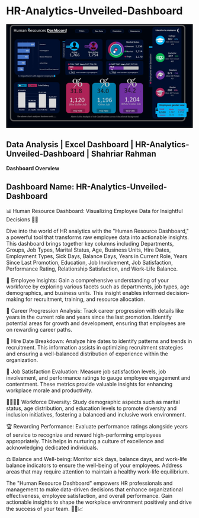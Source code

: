 # HR-Analytics-Unveiled-Dashboard

<div align="center">
<img src="https://github.com/Shahriar009/HR-Analytics-Unveiled-Dashboard/blob/main/Human%20resource%20dashboard.jpg" />
</div>

## Data Analysis | Excel Dashboard | HR-Analytics-Unveiled-Dashboard | Shahriar Rahman ## 
**Dashboard Overview**

## Dashboard Name: HR-Analytics-Unveiled-Dashboard ##
📊 Human Resource Dashboard: Visualizing Employee Data for Insightful Decisions 🕵️‍♂️

Dive into the world of HR analytics with the "Human Resource Dashboard," a powerful tool that transforms raw employee data into actionable insights. This dashboard brings together key columns including Departments, Groups, Job Types, Marital Status, Age, Business Units, Hire Dates, Employment Types, Sick Days, Balance Days, Years in Current Role, Years Since Last Promotion, Education, Job Involvement, Job Satisfaction, Performance Rating, Relationship Satisfaction, and Work-Life Balance.

👥 Employee Insights: Gain a comprehensive understanding of your workforce by exploring various facets such as departments, job types, age demographics, and business units. This insight enables informed decision-making for recruitment, training, and resource allocation.

🔄 Career Progression Analysis: Track career progression with details like years in the current role and years since the last promotion. Identify potential areas for growth and development, ensuring that employees are on rewarding career paths.

📅 Hire Date Breakdown: Analyze hire dates to identify patterns and trends in recruitment. This information assists in optimizing recruitment strategies and ensuring a well-balanced distribution of experience within the organization.

💼 Job Satisfaction Evaluation: Measure job satisfaction levels, job involvement, and performance ratings to gauge employee engagement and contentment. These metrics provide valuable insights for enhancing workplace morale and productivity.

👨‍👩‍👧‍👦 Workforce Diversity: Study demographic aspects such as marital status, age distribution, and education levels to promote diversity and inclusion initiatives, fostering a balanced and inclusive work environment.

🏆 Rewarding Performance: Evaluate performance ratings alongside years of service to recognize and reward high-performing employees appropriately. This helps in nurturing a culture of excellence and acknowledging dedicated individuals.

⚖️ Balance and Well-being: Monitor sick days, balance days, and work-life balance indicators to ensure the well-being of your employees. Address areas that may require attention to maintain a healthy work-life equilibrium.

The "Human Resource Dashboard" empowers HR professionals and management to make data-driven decisions that enhance organizational effectiveness, employee satisfaction, and overall performance. Gain actionable insights to shape the workplace environment positively and drive the success of your team. 🌟👥📈
